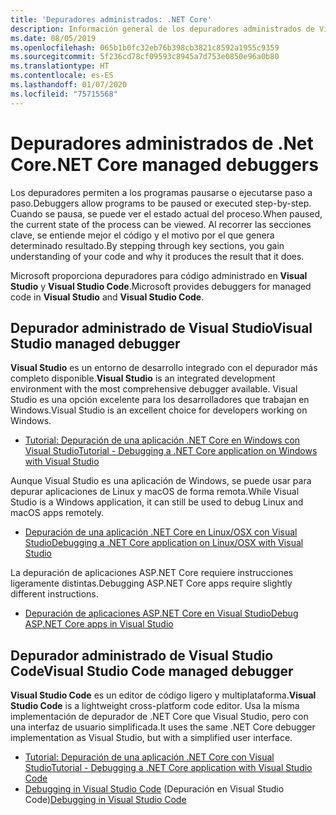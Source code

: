 ```yaml
---
title: 'Depuradores administrados: .NET Core'
description: Información general de los depuradores administrados de Visual Studio y Visual Studio Code.
ms.date: 08/05/2019
ms.openlocfilehash: 065b1b0fc32eb76b398cb3821c8592a1955c9359
ms.sourcegitcommit: 5f236cd78cf09593c8945a7d753e0850e96a0b80
ms.translationtype: HT
ms.contentlocale: es-ES
ms.lasthandoff: 01/07/2020
ms.locfileid: "75715568"
---
```

# <a name="net-core-managed-debuggers"></a><span data-ttu-id="6c2e8-103">Depuradores administrados de .Net Core</span><span class="sxs-lookup"><span data-stu-id="6c2e8-103">.NET Core managed debuggers</span></span>

<span data-ttu-id="6c2e8-104">Los depuradores permiten a los programas pausarse o ejecutarse paso a paso.</span><span class="sxs-lookup"><span data-stu-id="6c2e8-104">Debuggers allow programs to be paused or executed step-by-step.</span></span> <span data-ttu-id="6c2e8-105">Cuando se pausa, se puede ver el estado actual del proceso.</span><span class="sxs-lookup"><span data-stu-id="6c2e8-105">When paused, the current state of the process can be viewed.</span></span> <span data-ttu-id="6c2e8-106">Al recorrer las secciones clave, se entiende mejor el código y el motivo por el que genera determinado resultado.</span><span class="sxs-lookup"><span data-stu-id="6c2e8-106">By stepping through key sections, you gain understanding of your code and why it produces the result that it does.</span></span>

<span data-ttu-id="6c2e8-107">Microsoft proporciona depuradores para código administrado en **Visual Studio** y **Visual Studio Code**.</span><span class="sxs-lookup"><span data-stu-id="6c2e8-107">Microsoft provides debuggers for managed code in **Visual Studio** and **Visual Studio Code**.</span></span>

## <a name="visual-studio-managed-debugger"></a><span data-ttu-id="6c2e8-108">Depurador administrado de Visual Studio</span><span class="sxs-lookup"><span data-stu-id="6c2e8-108">Visual Studio managed debugger</span></span>

<span data-ttu-id="6c2e8-109">**Visual Studio**  es un entorno de desarrollo integrado con el depurador más completo disponible.</span><span class="sxs-lookup"><span data-stu-id="6c2e8-109">**Visual Studio** is an integrated development environment with the most comprehensive debugger available.</span></span> <span data-ttu-id="6c2e8-110">Visual Studio es una opción excelente para los desarrolladores que trabajan en Windows.</span><span class="sxs-lookup"><span data-stu-id="6c2e8-110">Visual Studio is an excellent choice for developers working on Windows.</span></span>

- [<span data-ttu-id="6c2e8-111">Tutorial: Depuración de una aplicación .NET Core en Windows con Visual Studio</span><span class="sxs-lookup"><span data-stu-id="6c2e8-111">Tutorial - Debugging a .NET Core application on Windows with Visual Studio</span></span>](../tutorials/debugging-with-visual-studio.md)

<span data-ttu-id="6c2e8-112">Aunque Visual Studio es una aplicación de Windows, se puede usar para depurar aplicaciones de Linux y macOS de forma remota.</span><span class="sxs-lookup"><span data-stu-id="6c2e8-112">While Visual Studio is a Windows application, it can still be used to debug Linux and macOS apps remotely.</span></span>

- [<span data-ttu-id="6c2e8-113">Depuración de una aplicación .NET Core en Linux/OSX con Visual Studio</span><span class="sxs-lookup"><span data-stu-id="6c2e8-113">Debugging a .NET Core application on Linux/OSX with Visual Studio</span></span>](https://github.com/Microsoft/MIEngine/wiki/Offroad-Debugging-of-.NET-Core-on-Linux---OSX-from-Visual-Studio)

 <span data-ttu-id="6c2e8-114">La depuración de aplicaciones ASP.NET Core requiere instrucciones ligeramente distintas.</span><span class="sxs-lookup"><span data-stu-id="6c2e8-114">Debugging ASP.NET Core apps require slightly different instructions.</span></span>

- [<span data-ttu-id="6c2e8-115">Depuración de aplicaciones ASP.NET Core en Visual Studio</span><span class="sxs-lookup"><span data-stu-id="6c2e8-115">Debug ASP.NET Core apps in Visual Studio</span></span>](/visualstudio/debugger/how-to-enable-debugging-for-aspnet-applications#debug-aspnet-core-apps)

## <a name="visual-studio-code-managed-debugger"></a><span data-ttu-id="6c2e8-116">Depurador administrado de Visual Studio Code</span><span class="sxs-lookup"><span data-stu-id="6c2e8-116">Visual Studio Code managed debugger</span></span>

<span data-ttu-id="6c2e8-117">**Visual Studio Code** es un editor de código ligero y multiplataforma.</span><span class="sxs-lookup"><span data-stu-id="6c2e8-117">**Visual Studio Code** is a lightweight cross-platform code editor.</span></span> <span data-ttu-id="6c2e8-118">Usa la misma implementación de depurador de .NET Core que Visual Studio, pero con una interfaz de usuario simplificada.</span><span class="sxs-lookup"><span data-stu-id="6c2e8-118">It uses the same .NET Core debugger implementation as Visual Studio, but with a simplified user interface.</span></span>

- [<span data-ttu-id="6c2e8-119">Tutorial: Depuración de una aplicación .NET Core con Visual Studio</span><span class="sxs-lookup"><span data-stu-id="6c2e8-119">Tutorial - Debugging a .NET Core application with Visual Studio Code</span></span>](../tutorials/with-visual-studio-code.md#debug)
- <span data-ttu-id="6c2e8-120">[Debugging in Visual Studio Code](https://code.visualstudio.com/docs/editor/debugging) (Depuración en Visual Studio Code)</span><span class="sxs-lookup"><span data-stu-id="6c2e8-120">[Debugging in Visual Studio Code](https://code.visualstudio.com/docs/editor/debugging)</span></span>
